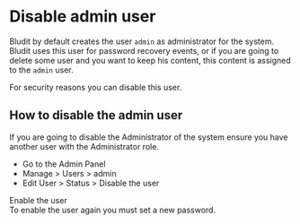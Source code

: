 # Disable admin user
<!-- position: 1 -->

Bludit by default creates the user `admin` as administrator for the system. Bludit uses this user for password recovery events, or if you are going to delete some user and you want to keep his content, this content is assigned to the `admin` user.

For security reasons you can disable this user.

## How to disable the admin user
If you are going to disable the Administrator of the system ensure you have another user with the Administrator role.

- Go to the Admin Panel
- Manage > Users > admin
- Edit User > Status > Disable the user

<div class="note">
<div class="title">Enable the user</div>
To enable the user again you must set a new password.
</div>
